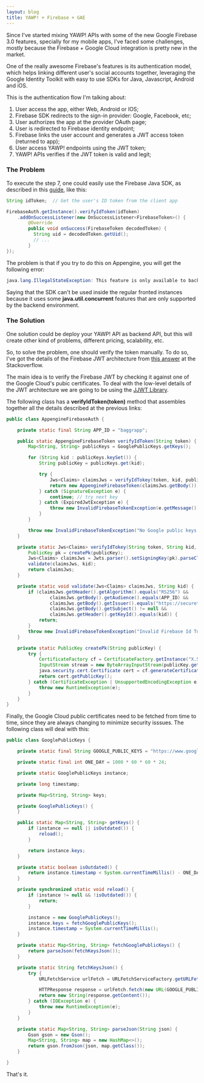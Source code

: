```yaml
---
layout: blog
title: YAWP! + Firebase + GAE
---
```


Since I've started mixing YAWP! APIs with some of the new Google Firebase 3.0 features,
specially for my mobile apps, I've faced some challenges, mostly because the Firebase + 
Google Cloud integration is pretty new in the market.

<!--more-->

One of the really awesome Firebase's features is its authentication model, which helps linking
different user's social accounts together, leveraging the Google 
Identity Toolkit with easy to use SDKs for Java, Javascript, Android and iOS.

This is the authentication flow I'm talking about:

1. User access the app, either Web, Android or IOS;
2. Firebase SDK redirects to the sign-in provider: Google, Facebook, etc;
3. User authorizes the app at the provider OAuth page;
4. User is redirected to Firebase identity endpoint;
5. Firebase links the user account and generates a JWT access token (returned to app);
6. User access YAWP! endpoints using the JWT token;
7. YAWP! APIs verifies if the JWT token is valid and legit;

### The Problem

To execute the step 7, one could easily use the Firebase Java SDK, as 
described in this [guide](https://firebase.google.com/docs/auth/server#verify_id_tokens), like this:

~~~ java
String idToken;  // Get the user's ID token from the client app

FirebaseAuth.getInstance().verifyIdToken(idToken)
    .addOnSuccessListener(new OnSuccessListener<FirebaseToken>() {
        @Override
        public void onSuccess(FirebaseToken decodedToken) {
          String uid = decodedToken.getUid();
          // ...
        }
});
~~~

The problem is that if you try to do this on Appengine, you will get the following error:

~~~ java
java.lang.IllegalStateException: This feature is only available to backend instances.
~~~

Saying that the SDK can't be used inside the regular fronted instances because
it uses some __java.util.concurrent__ features that are only supported by the backend 
environment.

### The Solution

One solution could be deploy your YAWP! API as backend API, but this will create other kind
of problems, different pricing, scalability, etc.

So, to solve the problem, one should verify the token manually. To do so, I've got the details 
of the Firebase JWT architecture from 
[this answer](http://stackoverflow.com/questions/37408684/is-it-still-possible-to-do-server-side-verification-of-tokens-in-firebase-3/37492640#37492640) at the
Stackoverflow.

The main idea is to verify the Firebase JWT by checking it against one of the
Google Cloud's pubic certificates. To deal with the low-level details of the JWT architecture
we are going to be using the [JJWT Library](https://github.com/jwtk/jjwt).

The following class has a __verifyIdToken(token)__ method that assembles together all the details
described at the previous links:

~~~ java
public class AppengineFirebaseAuth {

    private static final String APP_ID = "baggrapp";

    public static AppengineFirebaseToken verifyIdToken(String token) {
        Map<String, String> publicKeys = GooglePublicKeys.getKeys();

        for (String kid : publicKeys.keySet()) {
            String publicKey = publicKeys.get(kid);

            try {
                Jws<Claims> claimsJws = verifyIdTokey(token, kid, publicKey);
                return new AppengineFirebaseToken(claimsJws.getBody());
            } catch (SignatureException e) {
                continue; // try next key
            } catch (ExpiredJwtException e) {
                throw new InvalidFirebaseTokenException(e.getMessage());
            }
        }

        throw new InvalidFirebaseTokenException("No Google public keys for JWT Token");
    }

    private static Jws<Claims> verifyIdTokey(String token, String kid, String publicKey) {
        PublicKey pk = createPk(publicKey);
        Jws<Claims> claimsJws = Jwts.parser().setSigningKey(pk).parseClaimsJws(token);
        validate(claimsJws, kid);
        return claimsJws;
    }

    private static void validate(Jws<Claims> claimsJws, String kid) {
        if (claimsJws.getHeader().getAlgorithm().equals("RS256") &&
                claimsJws.getBody().getAudience().equals(APP_ID) &&
                claimsJws.getBody().getIssuer().equals("https://securetoken.google.com/" + APP_ID) &&
                claimsJws.getBody().getSubject() != null &&
                claimsJws.getHeader().getKeyId().equals(kid)) {
            return;
        }
        throw new InvalidFirebaseTokenException("Invalid Firebase Id Token");
    }

    private static PublicKey createPk(String publicKey) {
        try {
            CertificateFactory cf = CertificateFactory.getInstance("X.509");
            InputStream stream = new ByteArrayInputStream(publicKey.getBytes("UTF-8"));
            java.security.cert.Certificate cert = cf.generateCertificate(stream);
            return cert.getPublicKey();
        } catch (CertificateException | UnsupportedEncodingException e) {
            throw new RuntimeException(e);
        }
    }
}
~~~

Finally, the Google Cloud public certificates need to be fetched from time to time, since
they are always changing to minimize security isssues. The following class will deal
with this:

~~~ java
public class GooglePublicKeys {

    private static final String GOOGLE_PUBLIC_KEYS = "https://www.googleapis.com/robot/v1/metadata/x509/securetoken@system.gserviceaccount.com";

    private static final int ONE_DAY = 1000 * 60 * 60 * 24;

    private static GooglePublicKeys instance;

    private long timestamp;

    private Map<String, String> keys;

    private GooglePublicKeys() {
    }

    public static Map<String, String> getKeys() {
        if (instance == null || isOutdated()) {
            reload();
        }

        return instance.keys;
    }

    private static boolean isOutdated() {
        return instance.timestamp < System.currentTimeMillis() - ONE_DAY;
    }

    private synchronized static void reload() {
        if (instance != null && !isOutdated()) {
            return;
        }

        instance = new GooglePublicKeys();
        instance.keys = fetchGooglePublicKeys();
        instance.timestamp = System.currentTimeMillis();
    }

    private static Map<String, String> fetchGooglePublicKeys() {
        return parseJson(fetchKeysJson());
    }

    private static String fetchKeysJson() {
        try {
            URLFetchService urlFetch = URLFetchServiceFactory.getURLFetchService();

            HTTPResponse response = urlFetch.fetch(new URL(GOOGLE_PUBLIC_KEYS));
            return new String(response.getContent());
        } catch (IOException e) {
            throw new RuntimeException(e);
        }
    }

    private static Map<String, String> parseJson(String json) {
        Gson gson = new Gson();
        Map<String, String> map = new HashMap<>();
        return gson.fromJson(json, map.getClass());
    }

}
~~~

That's it.

